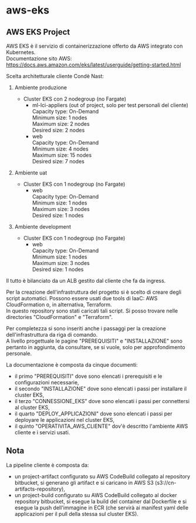 # aws-eks

## AWS EKS Project

AWS EKS è il servizio di containerizzazione offerto da AWS integrato con Kubernetes.  
Documentazione sito AWS: https://docs.aws.amazon.com/eks/latest/userguide/getting-started.html  

Scelta architetturale cliente Condè Nast:  

1. Ambiente produzione
	- Cluster EKS con 2 nodegroup (no Fargate)
	  - ml-lci-appliers (out of project, solo per test personali del cliente)  
		Capacity type: On-Demand  
		Minimum size:   1 nodes  
		Maximum size:   2 nodes  
		Desired size:   2 nodes  
	  - web  
		Capacity type: On-Demand  
		Minimum size:   4 nodes  
		Maximum size:  15 nodes  
		Desired size:   7 nodes  

2. Ambiente uat
	- Cluster EKS con 1 nodegroup (no Fargate)
	  - web  
		Capacity type: On-Demand  
		Minimum size:   1 nodes  
		Maximum size:   3 nodes  
		Desired size:   1 nodes  

3. Ambiente development
	- Cluster EKS con 1 nodegroup (no Fargate)
	  - web  
		Capacity type: On-Demand  
		Minimum size:   1 nodes  
		Maximum size:   3 nodes  
		Desired size:   1 nodes  

Il tutto è bilanciato da un ALB gestito dal cliente che fa da ingress.

Per la creazione dell'infrastruttura del progetto si è scelto di creare degli script automatici. Possono essere usati due tools di IaaC: AWS CloudFormation o, in alternativa, Terraform.  
In questo repository sono stati caricati tali script. Si posso trovare nelle directories "CloudFormation" e "Terraform".  

Per completezza si sono inseriti anche i passaggi per la creazione dell'infrastruttura da riga di comando.  
A livello progettuale le pagine "PREREQUISITI" e "INSTALLAZIONE" sono pertanto in aggiunta, da consultare, se si vuole, solo per approfondimento personale.  

La documentazione è composta da cinque documenti:  
- il primo "PREREQUISITI" dove sono elencati i prerequisiti e le configurazioni necessarie,  
- il secondo "INSTALLAZIONE" dove sono elencati i passi per installare il cluster EKS,  
- il terzo "CONNESSIONE_EKS" dove sono elencati i passi per connettersi al cluster EKS,  
- il quarto "DEPLOY_APPLICAZIONI" dove sono elencati i passi per deployare le applicazioni nel cluster EKS,  
- il quinto "OPERATIVITA_AWS_CLIENTE" dov'è descritto l'ambiente AWS cliente e i servizi usati.  

## Nota
La pipeline cliente è composta da:  
- un project-artifact configurato su AWS CodeBuild collegato al repository bitbucket, si generano gli artifact e si caricano in AWS S3 (s3://cn-artifacts-repository),  
- un project-build configurato su AWS CodeBuild collegato al docker repository bitbucket, si esegue la build del container dal Dockerfile e si esegue la push dell'immagine in ECR (che servirà ai manifest yaml delle applicazioni per il pull della stessa sul cluster EKS).  
